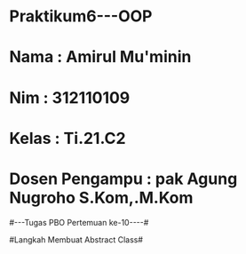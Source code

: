 # Praktikum6---OOP

# Nama  : Amirul Mu'minin #
# Nim   : 312110109       #
# Kelas : Ti.21.C2        #
# Dosen Pengampu : pak Agung Nugroho S.Kom,.M.Kom  #


#---Tugas PBO Pertemuan ke-10----#

 #Langkah Membuat Abstract Class#
 
 
